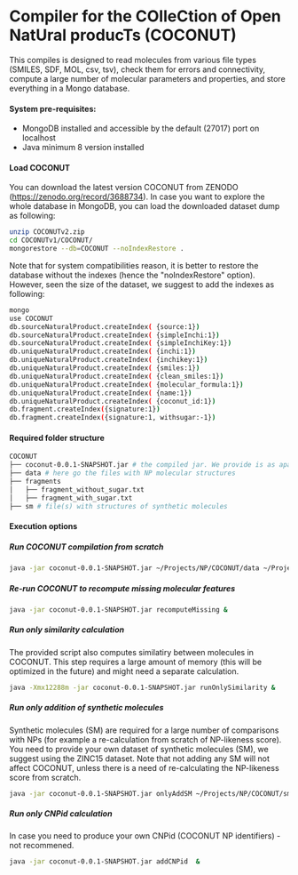 # Compiler for the COlleCtion of Open NatUral producTs (COCONUT)

This compiles is designed to read molecules from various file types (SMILES, SDF, MOL, csv, tsv), check them for errors and connectivity, compute a large number of molecular parameters and properties, and store everything in a Mongo database.

#### System pre-requisites:

- MongoDB installed and accessible by the default (27017) port on localhost
- Java minimum 8 version installed


#### Load COCONUT
You can download the latest version COCONUT from ZENODO (https://zenodo.org/record/3688734). In case you want to explore the whole database in MongoDB, you can load the downloaded dataset dump as following:
````bash
unzip COCONUTv2.zip
cd COCONUTv1/COCONUT/
mongorestore --db=COCONUT --noIndexRestore .
````

Note that for system compatibilities reason, it is better to restore the database without the indexes (hence the "noIndexRestore" option).
However, seen the size of the dataset, we suggest to add the indexes as following:

````bash
mongo
use COCONUT
db.sourceNaturalProduct.createIndex( {source:1})
db.sourceNaturalProduct.createIndex( {simpleInchi:1})
db.sourceNaturalProduct.createIndex( {simpleInchiKey:1})
db.uniqueNaturalProduct.createIndex( {inchi:1})
db.uniqueNaturalProduct.createIndex( {inchikey:1})
db.uniqueNaturalProduct.createIndex( {smiles:1})
db.uniqueNaturalProduct.createIndex( {clean_smiles:1})
db.uniqueNaturalProduct.createIndex( {molecular_formula:1})
db.uniqueNaturalProduct.createIndex( {name:1})
db.uniqueNaturalProduct.createIndex( {coconut_id:1})
db.fragment.createIndex({signature:1})
db.fragment.createIndex({signature:1, withsugar:-1})
````

#### Required folder structure

````bash
COCONUT
├── coconut-0.0.1-SNAPSHOT.jar # the compiled jar. We provide is as apart of the curent repository
├── data # here go the files with NP molecular structures
├── fragments
│   ├── fragment_without_sugar.txt
│   ├── fragment_with_sugar.txt
├── sm # file(s) with structures of synthetic molecules 
````

#### Execution options

##### Run COCONUT compilation from scratch

```bash
java -jar coconut-0.0.1-SNAPSHOT.jar ~/Projects/NP/COCONUT/data ~/Projects/NP/COCONUT/sm/sm.tsv ~/Projects/NP/COCONUT/fragments/fragment_without_sugar.txt ~/Projects/NP/COCONUT/fragments/fragment_with_sugar.txt &
```

##### Re-run COCONUT to recompute missing molecular features 

```bash
java -jar coconut-0.0.1-SNAPSHOT.jar recomputeMissing &
```

##### Run only similarity calculation
The provided script also computes similatiry between molecules in COCONUT. This step requires a large amount of memory (this will be optimized in the future) and might need a separate calculation.
````bash
java -Xmx12288m -jar coconut-0.0.1-SNAPSHOT.jar runOnlySimilarity &
````

##### Run only addition of synthetic molecules
Synthetic molecules (SM) are required for a large number of comparisons with NPs (for example a re-calculation from scratch of NP-likeness score). You need to provide your own dataset of synthetic molecules (SM), we suggest using the ZINC15 dataset.
Note that not adding any SM will not affect COCONUT, unless there is a need of re-calculating the NP-likeness score from scratch.

```bash
java -jar coconut-0.0.1-SNAPSHOT.jar onlyAddSM ~/Projects/NP/COCONUT/sm/sm.tsv & 
```

##### Run only CNPid calculation
In case you need to produce your own CNPid (COCONUT NP identifiers) - not recommened.

```bash
java -jar coconut-0.0.1-SNAPSHOT.jar addCNPid  & 
```


